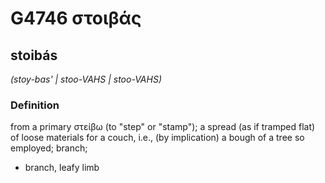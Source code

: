 # G4746 στοιβάς

## stoibás

_(stoy-bas' | stoo-VAHS | stoo-VAHS)_

### Definition

from a primary στείβω (to "step" or "stamp"); a spread (as if tramped flat) of loose materials for a couch, i.e., (by implication) a bough of a tree so employed; branch; 

- branch, leafy limb
